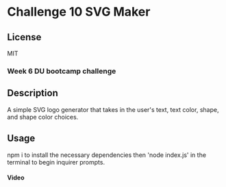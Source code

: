 # Challenge 10 SVG Maker

## License
MIT

### Week 6 DU bootcamp challenge

## Description

A simple SVG logo generator that takes in the user's text, text color, shape, and shape color choices. 

## Usage
npm i to install the necessary dependencies then 'node index.js' in the terminal to begin inquirer prompts.

#### Video


